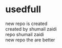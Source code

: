 # usedfull
new repo  is created
<br>
created by shumail zaidi 
<br>
repo
shumail zaidi <br>
new repo
the are better 
